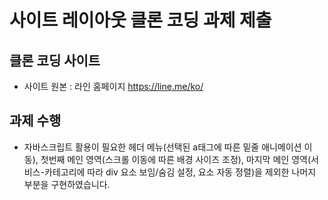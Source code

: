 # 사이트 레이아웃 클론 코딩 과제 제출

## 클론 코딩 사이트 
- 사이트 원본 : 라인 홈페이지 https://line.me/ko/

## 과제 수행
- 자바스크립트 활용이 필요한 헤더 메뉴(선택된 a태그에 따른 밑줄 애니메이션 이동), 
  첫번째 메인 영역(스크롤 이동에 따른 배경 사이즈 조정), 
  마지막 메인 영역(서비스-카테고리에 따라 div 요소 보임/숨김 설정, 요소 자동 정렬)을 제외한 나머지 부분을 구현하였습니다.
